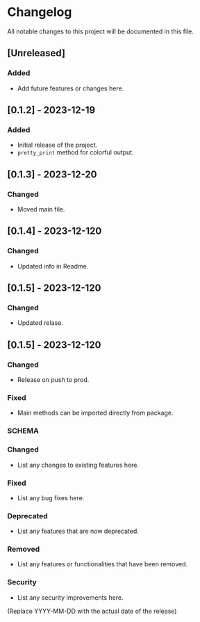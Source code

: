 
# Changelog

All notable changes to this project will be documented in this file.

## [Unreleased]

### Added
- Add future features or changes here.

## [0.1.2] - 2023-12-19
### Added
- Initial release of the project.
- `pretty_print` method for colorful output.

## [0.1.3] - 2023-12-20
### Changed
- Moved main file.

## [0.1.4] - 2023-12-120
### Changed
- Updated info in Readme.

## [0.1.5] - 2023-12-120
### Changed
- Updated relase.

## [0.1.5] - 2023-12-120
### Changed
- Release on push to prod.

### Fixed
- Main methods can be imported directly from package.


### SCHEMA

### Changed
- List any changes to existing features here.

### Fixed
- List any bug fixes here.

### Deprecated
- List any features that are now deprecated.

### Removed
- List any features or functionalities that have been removed.

### Security
- List any security improvements here.

(Replace YYYY-MM-DD with the actual date of the release)
